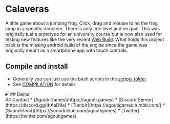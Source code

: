 # Calaveras
A little game about a jumping frog. Click, drag and release to let the frog jump in a specific direction. There is only one level and no goal. This was originally just a prototype for an university course but is now also used for testing new features like the very recent [Web Build](https://calaveras.agouti.games). What holds this project back is the missing android build of the engine since the game was originally meant as a smartphone app with touch controls.
## Compile and install
* Generally you can just use the bash scripts in the [scripts folder](/scripts)
* See [COMPILATION](/COMPILATION) for details
<details>
  <summary>## Demo</summary>
  ![Calaveras Gif](readme/Calaveras.gif)
</details>
## Contact
* [Agouti Games](https://agouti.games)
* [Discord Server](https://discord.gg/thAaD9e)
* [Tumblr](https://agoutigames.tumblr.com/)
* [Soundcloud](https://soundcloud.com/agoutigames)
* [Twitter](https://twitter.com/agoutigames)
